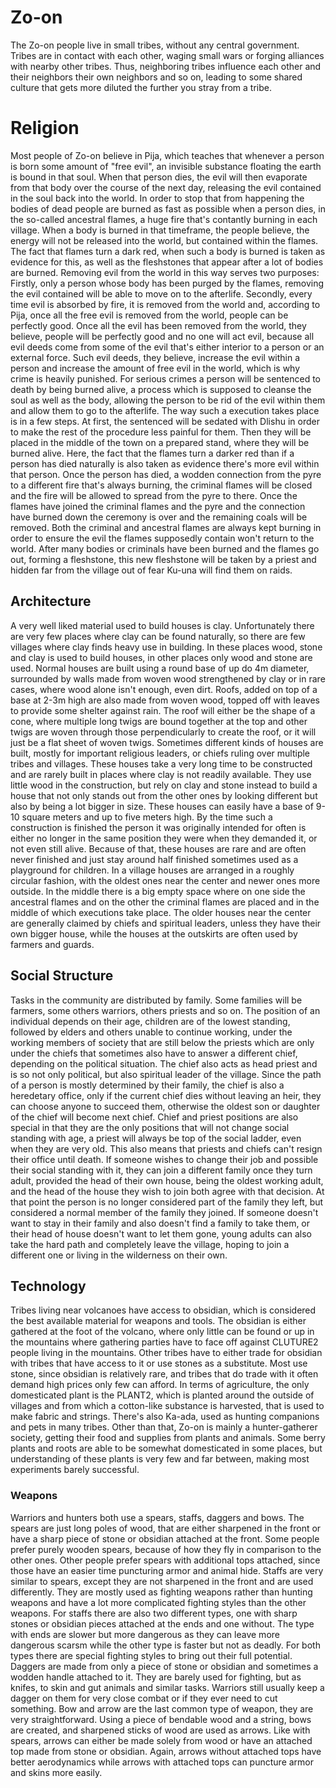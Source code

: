 # Zo-on

The Zo-on people live in small tribes, without any central government. 
Tribes are in contact with each other, waging small wars or forging alliances with nearby other tribes.
Thus, neighboring tribes influence each other and their neighbors their own neighbors and so on, leading to some shared culture that gets more diluted the further you stray from a tribe.

# Religion

Most people of Zo-on believe in Pija, which teaches that whenever a person is born some amount of "free evil", an invisible substance floating the earth is bound in that soul.
When that person dies, the evil will then evaporate from that body over the course of the next day, releasing the evil contained in the soul back into the world.
In order to stop that from happening the bodies of dead people are burned as fast as possible when a person dies, in the so-called ancestral flames, a huge fire that's contantly burning in each village.
When a body is burned in that timeframe, the people believe, the energy will not be released into the world, but contained within the flames.
The fact that flames turn a dark red, when such a body is burned is taken as evidence for this, as well as the fleshstones that appear after a lot of bodies are burned.
Removing evil from the world in this way serves two purposes: 
Firstly, only a person whose body has been purged by the flames, removing the evil contained will be able to move on to the afterlife.
Secondly, every time evil is absorbed by fire, it is removed from the world and, according to Pija, once all the free evil is removed from the world, people can be perfectly good.
Once all the evil has been removed from the world, they believe, people will be perfectly good and no one will act evil, because all evil deeds come from some of the evil that's either interior to a person or an external force.
Such evil deeds, they believe, increase the evil within a person and increase the amount of free evil in the world, which is why crime is heavily punished.
For serious crimes a person will be sentenced to death by being burned alive, a process which is supposed to cleanse the soul as well as the body, allowing the person to be rid of the evil within them and allow them to go to the afterlife.
The way such a execution takes place is in a few steps.
At first, the sentenced will be sedated with Dlishu in order to make the rest of the procedure less painful for them.
Then they will be placed in the middle of the town on a prepared stand, where they will be burned alive.
Here, the fact that the flames turn a darker red than if a person has died naturally is also taken as evidence there's more evil within that person.
Once the person has died, a wodden connection from the pyre to a different fire that's always burning, the criminal flames will be closed and the fire will be allowed to spread from the pyre to there.
Once the flames have joined the criminal flames and the pyre and the connection have burned down the ceremony is over and the remaining coals will be removed.
Both the criminal and ancestral flames are always kept burning in order to ensure the evil the flames supposedly contain won't return to the world.
After many bodies or criminals have been burned and the flames go out, forming a fleshstone, this new fleshstone will be taken by a priest and hidden far from the village out of fear Ku-una will find them on raids.

## Architecture

A very well liked material used to build houses is clay. 
Unfortunately there are very few places where clay can be found naturally, so there are few villages where clay finds heavy use in building.
In these places wood, stone and clay is used to build houses, in other places only wood and stone are used.
Normal houses are built using a round base of up do 4m diameter, surrounded by walls made from woven wood strengthened by clay or in rare cases, where wood alone isn't enough, even dirt.
Roofs, added on top of a base at 2-3m high are also made from woven wood, topped off with leaves to provide some shelter against rain.
The roof will either be the shape of a cone, where multiple long twigs are bound together at the top and other twigs are woven through those perpendicularly to create the roof, or it will just be a flat sheet of woven twigs.
Sometimes different kinds of houses are built, mostly for important religious leaders, or chiefs ruling over multiple tribes and villages. 
These houses take a very long time to be constructed and are rarely built in places where clay is not readily available.
They use little wood in the construction, but rely on clay and stone instead to build a house that not only stands out from the other ones by looking different but also by being a lot bigger in size.
These houses can easily have a base of 9-10 square meters and up to five meters high.
By the time such a construction is finished the person it was originally intended for often is either no longer in the same position they were when they demanded it, or not even still alive.
Because of that, these houses are rare and are often never finished and just stay around half finished sometimes used as a playground for children.
In a village houses are arranged in a roughly circular fashion, with the oldest ones near the center and newer ones more outside.
In the middle there is a big empty space where on one side the ancestral flames and on the other the criminal flames are placed and in the middle of which executions take place.
The older houses near the center are generally claimed by chiefs and spiritual leaders, unless they have their own bigger house, while the houses at the outskirts are often used by farmers and guards.

## Social Structure

Tasks in the community are distributed by family. 
Some families will be farmers, some others warriors, others priests and so on.
The position of an individual depends on their age, children are of the lowest standing, followed by elders and others unable to continue working, under the working members of society that are still below the priests which are only under the chiefs that sometimes also have to answer a different chief, depending on the political situation.
The chief also acts as head priest and is so not only political, but also spiritual leader of the village.
Since the path of a person is mostly determined by their family, the chief is also a heredetary office, only if the current chief dies without leaving an heir, they can choose anyone to succeed them, otherwise the oldest son or daughter of the chief will become next chief.
Chief and priest positions are also special in that they are the only positions that will not change social standing with age, a priest will always be top of the social ladder, even when they are very old.
This also means that priests and chiefs can't resign their office until death.
If someone wishes to change their job and possible their social standing with it, they can join a different family once they turn adult, provided the head of their own house, being the oldest working adult, and the head of the house they wish to join both agree with that decision.
At that point the person is no longer considered part of the family they left, but considered a normal member of the family they joined.
If someone doesn't want to stay in their family and also doesn't find a family to take them, or their head of house doesn't want to let them gone, young adults can also take the hard path and completely leave the village, hoping to join a different one or living in the wilderness on their own.

## Technology 

Tribes living near volcanoes have access to obsidian, which is considered the best available material for weapons and tools. 
The obsidian is either gathered at the foot of the volcano, where only little can be found or up in the mountains where gathering parties have to face off against CLUTURE2 people living in the mountains.
Other tribes have to either trade for obsidian with tribes that have access to it or use stones as a substitute.
Most use stone, since obsidian is relatively rare, and tribes that do trade with it often demand high prices only few can afford.
In terms of agriculture, the only domesticated plant is the PLANT2, which is planted around the outside of villages and from which a cotton-like substance is harvested, that is used to make fabric and strings.
There's also Ka-ada, used as hunting companions and pets in many tribes.
Other than that, Zo-on is mainly a hunter-gatherer society, getting their food and supplies from plants and animals.
Some berry plants and roots are able to be somewhat domesticated in some places, but understanding of these plants is very few and far between, making most experiments barely successful.

### Weapons

Warriors and hunters both use a spears, staffs, daggers and bows. 
The spears are just long poles of wood, that are either sharpened in the front or have a sharp piece of stone or obsidian attached at the front. 
Some people prefer purely wooden spears, because of how they fly in comparison to the other ones.
Other people prefer spears with additional tops attached, since those have an easier time puncturing armor and animal hide.
Staffs are very similar to spears, except they are not sharpened in the front and are used differently. 
They are mostly used as fighting weapons rather than hunting weapons and have a lot more complicated fighting styles than the other weapons.
For staffs there are also two different types, one with sharp stones or obsidian pieces attached at the ends and one without.
The type with ends are slower but more dangerous as they can leave more dangerous scarsm while the other type is faster but not as deadly.
For both types there are special fighting styles to bring out their full potential.
Daggers are made from only a piece of stone or obsidian and sometimes a wodden handle attached to it.
They are barely used for fighting, but as knifes, to skin and gut animals and similar tasks.
Warriors still usually keep a dagger on them for very close combat or if they ever need to cut something.
Bow and arrow are the last common type of weapon, they are very straightforward.
Using a piece of bendable wood and a string, bows are created, and sharpened sticks of wood are used as arrows.
Like with spears, arrows can either be made solely from wood or have an attached top made from stone or obsidian.
Again, arrows without attached tops have better aerodynamics while arrows with attached tops can puncture armor and skins more easily.
